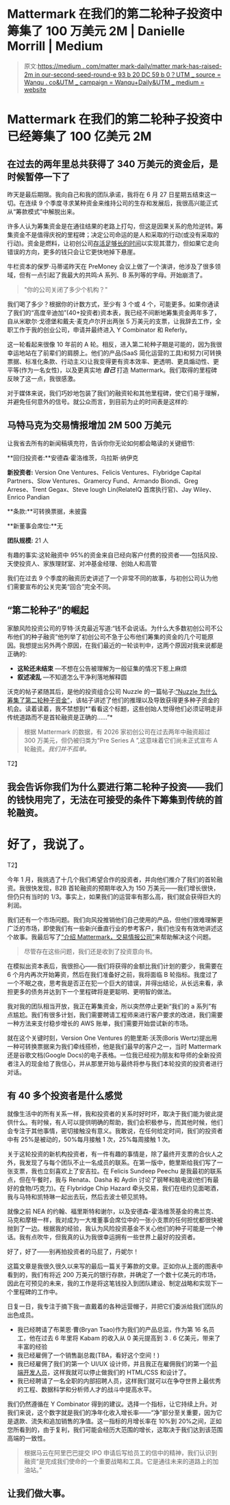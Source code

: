 # Mattermark 在我们的第二轮种子投资中筹集了 100 万美元 2M | Danielle Morrill | Medium

> 原文:[https://medium . com/matter mark-daily/matter mark-has-raised-2m in our-second-seed-round-e 93 b 20 DC 59 b 0？UTM _ source = Wanqu . co&UTM _ campaign = Wanqu+Daily&UTM _ medium = website](https://medium.com/mattermark-daily/mattermark-has-raised-2m-in-our-second-seed-round-e93b20dc59b0?utm_source=wanqu.co&utm_campaign=Wanqu+Daily&utm_medium=website)

# Mattermark 在我们的第二轮种子投资中已经筹集了 100 亿美元 2M

## 在过去的两年里总共获得了 340 万美元的资金后，是时候暂停一下了

昨天是最后期限。我向自己和我的团队承诺，我将在 6 月 27 日星期五结束这一切。在连续 9 个季度寻求某种资金来维持公司的生存和发展后，我很高兴能正式从“筹款模式”中解脱出来。

许多人认为筹集资金是在通往结果的老路上打勾，但这是因果关系的危险逆转。筹集资金不是值得庆祝的里程碑；决定公司命运的是人和采取的行动(或没有采取的行动)。资金是燃料，让初创公司[存活足够长的时间](http://www.paulgraham.com/die.html)以实现其潜力，但如果它走向错误的方向，更多的钱只会让它更快地掉下悬崖。

牛栏资本的保罗·马蒂诺昨天在 PreMoney 会议上做了一个演讲，他涉及了很多领域，但有一点引起了我最大的共鸣:A 系列、B 系列等的字母。开始崩溃了。

> "你的公司关闭了多少个机构？"

我们喝了多少？根据你的计数方式，至少有 3 个或 4 个，可能更多。如果你通读了我们的“高度辛迪加”(40+投资者)资本表，我已经不间断地筹集资金两年多了，自从米歇尔·戈德堡和戴夫·麦克卢尔开出两张 5 万美元的支票，让我辞去工作，全职工作于我的创业公司，申请并最终进入 Y Combinator 和 Referly。

这一轮看起来很像 10 年前的 A 轮。相反，进入第二轮种子期是可能的，因为我很幸运地站在了前辈们的肩膀上。他们的产品(SaaS 简化运营的工具)和努力(可转换票据、标准化条款、行动主义)让我变得更有资本效率、更透明、更具煽动性、更平等(作为一名女性)，以及更真实地 ***自己*** 打造 Mattermark。我们取得的里程碑反映了这一点，我很感激。

对于媒体来说，我们巧妙地包装了我们的融资轮和其他里程碑，使它们易于理解，并避免任何意外的信号。就公众而言，到目前为止的时间表是这样的:



## 马特马克为交易情报增加 2M 500 万美元

让我省去所有的新闻稿填充符，告诉你你无论如何都会略读的关键细节:

**回归投资者:**安德森·霍洛维茨，乌拉斯·纳伊克

**新投资者:** Version One Ventures、Felicis Ventures、Flybridge Capital Partners、Slow Ventures、Gramercy Fund、Armando Biondi、Greg Arrese、Trent Gegax、Steve lough Lin(RelateIQ 首席执行官)、Jay Wiley、Enrico Pandian

**条款:**可转换票据，未披露

**新董事会席位:**无

**团队规模:** 21 人

有趣的事实:这轮融资中 95%的资金来自已经向客户付费的投资者——包括风投、天使投资人、家族理财室、对冲基金经理、创始人和高管

我们在过去 9 个季度的融资历史讲述了一个非常不同的故事，与初创公司认为他们需要宣布的公关完美“回合”完全不同。

## “第二轮种子”的崛起

家酿风险投资公司的亨特·沃克最近写道:“钱不会说话。为什么大多数初创公司不公布他们的种子融资”他列举了初创公司不急于公布他们筹集的资金的几个可能原因。我想提出另外两个原因，在我们最近的一轮谈判中，这两个原因对我来说都是正确的:

*   **这轮还未结束** —不想在公告被理解为一般征集的情况下惹上麻烦
*   **叙述凌乱** —不知道怎么干净利落地解释圆

沃克的帖子紧随其后，是他的投资组合公司 Nuzzle 的一篇帖子:[“Nuzzle 为什么筹集了第二轮种子资金”](http://blog.nuzzel.com/post/89868393360/why-nuzzel-raised-a-second-seed-round)，该帖子讲述了他们的推理以及导致获得更多种子资金的机会。读着读着，我不禁想到*“看看这个标题，这些创始人觉得他们必须证明走非传统道路而不是首轮融资是正确的……”*

> 根据 Mattermark 的数据，有 2026 家初创公司在过去两年中融资超过 300 万美元，但仍被归类为“Pre Series A ”,这意味着它们尚未正式宣布 A 轮融资。*我们并不孤单。*



T2】

## 我会告诉你我们为什么要进行第二轮种子投资——我们的钱快用完了，无法在可接受的条件下筹集到传统的首轮融资。

# 好了，我说了。

T2】

今年 1 月，我挑选了十几个我们希望合作的投资者，并向他们推介了我们的首轮融资。我很快发现，B2B 首轮融资的预期年收入为 150 万美元——我们增长很快，但仍只有当时的 1/3。事实上，如果我们的运营率有那么高，我们就会获得巨大的利润。

我们还有一个市场问题。我们向风投推销他们自己使用的产品，但他们很难理解更广泛的市场，即使我们有一些新兴垂直行业的参考客户，我们也没有有效地讲述这个故事。我最后写了[“介绍 Mattermark，交易情报公司”](/@DanielleMorrill/introducing-mattermark-the-deal-intelligence-company-a9ed7c8a9872)来帮助解决这个问题。

> 尽管存在这些问题，我们还是收到了投资意向书。

在模拟出资本表后，我很担心——我们将获得的金额比我们计划的要少，我需要在 6 个月内再次开始筹资，然后在我们准备好之前，我将面临 B 轮指标。我度过了一个不眠之夜，思考我是否正在犯一个巨大的错误，并得出结论，从长远来看，承担更多的债务并达到下一个里程碑将是更聪明、更明智的做法。

我对我的团队相当开放，我正在筹集资金，所以突然停止更新“我们的 a 系列”有点尴尬。我们有很多计划，我们需要聘请工程师来进行客户要求的改进，我们需要一种方法来支付稳步增长的 AWS 账单，我们需要开始尝试新的市场。

就在这个关键时刻，Version One Ventures 的鲍里斯·沃茨(Boris Wertz)提出用一种可转换票据来为我们牵线搭桥，他是我们最早的客户之一，当时 Mattermark 还是谷歌文档(Google Docs)的电子表格。一位我已经视为朋友和导师的全新投资者注入的现金给了我信心，并从那里开始与最终将参与我们本轮投资的投资者进行对话。

## 有 40 多个投资者是什么感觉

就像生活中的所有关系一样，我和投资者的关系时好时坏，取决于我们能为彼此提供什么。有时候，有人可以提供明确的帮助，我们会积极参与，而其他时候，他们会专注于其他事情，密切接触没有意义。我敢说，在任何给定时间，我们的投资者中有 25%是被动的，50%每月接触 1 次，25%每周接触 1 次。

关于这轮投资的新机构投资者，有一件有趣的事情是，除了最终开支票的合伙人之外，我发现了与每个团队不止一名成员的联系。在第一版中，鲍里斯给我们写了一张支票，我也立刻喜欢上了安吉拉。在 Felicis Sundeep Peechu 是我最初的联系点，但在午餐时，我与 Renata、Dasha 和 Aydin 讨论了钢琴和脑电波(他们有最好的食物/巧克力)。在 Flybridge Chip Hazard 牵头交易，我们在纽约见面喝酒，我与马特和凯特琳一起出去玩，然后去波士顿见凯特。

就像之前 NEA 的约翰、福里斯特和谢尔，以及安德森-霍洛维茨基金的弗兰克、马克和摩根一样，我对成为一大堆董事会席位中的一张小支票的任何担忧都很快被抛到了一边。根据我的经验，我认为风险投资基金不关心他们的种子可能是一个神话。我有点吹牛，但我真的认为我很幸运拥有一些世界上最好的投资者。

好了，好了——别再拍投资者的马屁了，丹妮尔！

这篇文章是我很久很久以来写的最后一篇关于筹款的文章。正如你从上面的图表中看到的，我们有将近 200 万美元的银行存款，并确定了一个数十亿美元的市场，因此在可预见的未来，我的工作是将这笔钱投入到团队建设、制定战略和实现下一个里程碑的工作中。

日复一日，我专注于摘下我一直戴着的各种运营帽子，并把它们委派给我们团队的出色成员。

*   我已经聘请了布莱恩·曹(Bryan Tsao)作为我们的产品总监，作为第 16 名员工，他在过去 6 年里将 Kabam 的收入从 0 美元提高到 3 . 6 亿美元，带来了丰富的经验
*   我已经雇佣了一个销售副总裁(TBA，看好这个空间！)
*   我已经雇佣了我们的第一个 UI/UX 设计师，并且我正在雇佣我们的第一个[前端开发人员](http://mattermark.com/app/jobs#frontend-dev)，这样我就可以停止做我们的 HTML/CSS 和设计了。
*   我已经聘请了一名全职的内部招聘人员，这样我们就可以在争夺世界上最优秀的工程、数据科学和分析师人才的战斗中提高水平。

我们仍然遵循在 Y Combinator 得到的建议。选择一个指标，让它持续上升。对我们来说，这个数字就是我们的净年化收入增长率——“净”部分至关重要，因为它是退款、流失和追加销售的净值。这一指标的月增长率在 10%到 20%之间，正如您所看到的，由于复利，我们可能会经历大范围的增长，这取决于我们达到该范围高端的一致性。

> 根据马云在阿里巴巴提交 IPO 申请后写给员工的信中的精神，我们认识到融资“是完成我们使命的一个重要战略和工具。它是通往未来的道路上的加油站。”



## 让我们做大事。

